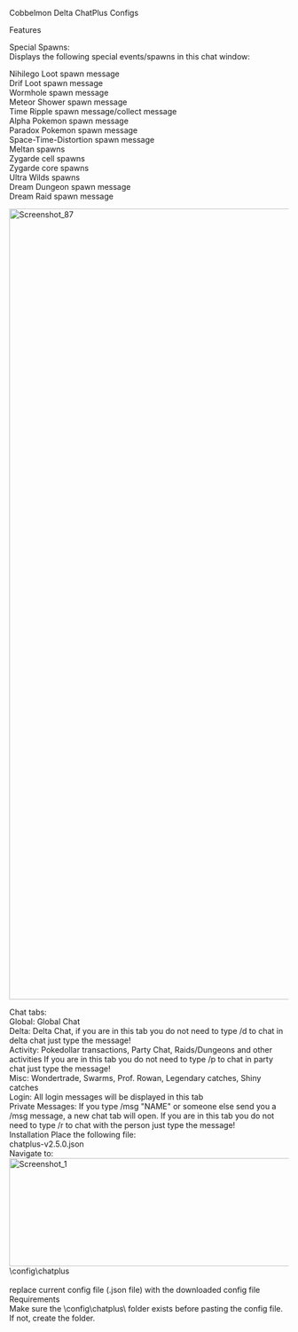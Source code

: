 Cobbelmon Delta ChatPlus Configs

Features

Special Spawns:<br>
Displays the following special events/spawns in this chat window:

Nihilego Loot spawn message<br>
Drif Loot spawn message<br>
Wormhole spawn message<br>
Meteor Shower spawn message<br>
Time Ripple spawn message/collect message<br>
Alpha Pokemon spawn message<br>
Paradox Pokemon spawn message<br>
Space-Time-Distortion spawn message<br>
Meltan spawns<br>
Zygarde cell spawns<br>
Zygarde core spawns<br>
Ultra Wilds spawns<br>
Dream Dungeon spawn message<br>
Dream Raid spawn message<br>

<img width="2535" height="1427" alt="Screenshot_87" src="https://github.com/user-attachments/assets/bf1a96cc-4f1b-4984-95a4-a48a851be1ae" />

Chat tabs:
<br>
Global:
Global Chat
<br>
Delta:
Delta Chat, if you are in this tab you do not need to type /d to chat in delta chat just type the message!
<br>
Activity:
Pokedollar transactions, Party Chat, Raids/Dungeons and other activities
If you are in this tab you do not need to type /p to chat in party chat just type the message!
<br>
Misc:
Wondertrade, Swarms, Prof. Rowan, Legendary catches, Shiny catches
<br>
Login:
All login messages will be displayed in this tab
<br>
Private Messages:
If you type /msg "NAME" or someone else send you a /msg message, a new chat tab will open.
If you are in this tab you do not need to type /r to chat with the person just type the message!
<br>
Installation
Place the following file:
<br>
chatplus-v2.5.0.json
<br>
Navigate to:
<br>
<img width="2150" height="195" alt="Screenshot_1" src="https://github.com/user-attachments/assets/a0c5e26c-4814-4d2f-ad85-964ca0eac3b2" />
<br>
\config\chatplus\
<br>
replace current config file (.json file) with the downloaded config file
<br>
Requirements<br>
Make sure the \config\chatplus\ folder exists before pasting the config file. If not, create the folder.
